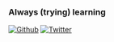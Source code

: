### Always (trying) learning

[![Github](https://img.shields.io/badge/-Github-000?style=flat&logo=Github&logoColor=white)](https://github.com/mrisaro)
[![Twitter](https://img.shields.io/badge/-Twitter-c13584?style=flat&labelColor=c13584&logo=instagram&logoColor=white)](https://twitter.com/tuterisaro)


<!--
**mrisaro/mrisaro** is a ✨ _special_ ✨ repository because its `README.md` (this file) appears on your GitHub profile.

Hi everybody, my name is Matias Risaro I'm PhD physicist from Argentina. I've studied at the University of Buenos Aires, 
Here are some ideas to get you started:

- 🔭 I’m currently working on ...
- 🌱 I’m currently learning ...
- 👯 I’m looking to collaborate on ...
- 🤔 I’m looking for help with ...
- 💬 Ask me about ...
- 📫 How to reach me: ...
- 😄 Pronouns: ...
- ⚡ Fun fact: ...
-->
